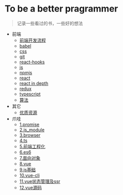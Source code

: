 # To be a better pragrammer

> 记录一些看过的书，一些好的想法

- 前端
  - [前端开发流程](./frontendmaster/开发流程.md)
  - [babel](./frontendmaster/babel.md)
  - [css](./frontendmaster/css.md)
  - [git](./frontendmaster/git.md)
  - [react-hooks](./frontendmaster/hooks.md)
  - [js](./frontendmaster/js.md)
  - [npmjs](./frontendmaster/npmjs.md)
  - [react](./frontendmaster/react.md)
  - [react in depth](./frontendmaster/react技术揭秘.md)
  - [redux](./frontendmaster/redux.md)
  - [typescript](./frontendmaster/typescript.md)
  - [算法](./frontendmaster/算法.md)
- 其它
  - [优质资源](./others/资源.md)
- 爪哇
  - [1.promise](./zhaowa/1.promise.md)
  - [2.js_module](./zhaowa/2.js_module.md)
  - [3.browser](./zhaowa/3.browser.md)
  - [4.ts](./zhaowa/4.ts.md)
  - [5.前端工程化](./zhaowa/5.前端工程化.md)
  - [6.es6](./zhaowa/6.es6.md)
  - [7.面向对象](./zhaowa/7.面向对象.md)
  - [8.vue](./zhaowa/8.vue.md)
  - [9.js基础](./zhaowa/9.js基础.md)
  - [10.vue-cli](./zhaowa/10.vue-cli.md)
  - [11.vue状态管理及ssr](./zhaowa/11.vue状态管理及ssr.md)
  - [12.vue源码](./zhaowa/12.vue源码.md)